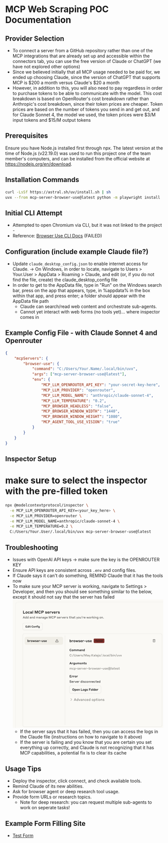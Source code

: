 # MCP Web Scraping POC Documentation

## Provider Selection
- To connect a server from a GitHub repository rather than one of the MCP integrations that are already set up and accessible 
within the connectors tab, you can use the free version of Claude or ChatGPT (we have not explored other options)
- Since we believed initially that all MCP usage needed to be paid for, we ended up choosing Claude, since the version of ChatGPT
that supports MCP is $200 a month versus Claude's $20 a month
- However, in addition to this, you will also need to pay regardless in order to purchase tokens to be able to communicate with
the model. This cost breakdown is based on OpenRouter's cost breakdown rather than Anthropic's cost breakdown, since their token
prices are cheaper. Token prices are based on the number of tokens you send in and get out, and for Claude Sonnet 4, the model we
used, the token prices were $3/M input tokens and $15/M output tokens

## Prerequisites

Ensure you have Node.js installed first through npx. The latest version at the time of Node.js (v22.19.0) was used to run this project one of the team member's computers, and can be installed from the official website at https://nodejs.org/en/download.

## Installation Commands

```bash
curl -LsSf https://astral.sh/uv/install.sh | sh
uvx --from mcp-server-browser-use@latest python -m playwright install
```

## Initial CLI Attempt
- Attempted to open Chromium via CLI, but it was not linked to the project - 
- Reference: [Browser Use CLI Docs](https://docs.browser-use.com/cli) (FAILED)

## Configuration (include example Claude file?)
- Update `claude_desktop_config.json` to enable internet access for Claude.
-> On Windows, in order to locate, navigate to Users > Your.User > AppData > Roaming > Claude, and edit (or, if you do not find the file, create) the claude_desktop_config file
- In order to get to the AppData file, type in "Run" on the Windows search bar, press on the app that appears, type, in %appdata% in the box within that app, and press enter; a folder should appear with the AppData file path
    - Claude can search/read web content and orchestrate sub-agents.
    - Cannot yet interact with web forms (no tools yet)... where inspector comes in

## Example Config File - with Claude Sonnet 4 and Openrouter
```json
{ 
    "mcpServers": {
        "browser-use": {
            "command": "C:/Users/Your.Name/.local/bin/uvx",
            "args": ["mcp-server-browser-use@latest"],
            "env": {
                "MCP_LLM_OPENROUTER_API_KEY": "your-secret-key-here",
                "MCP_LLM_PROVIDER": "openrouter",
                "MCP_LLM_MODEL_NAME": "anthropic/claude-sonnet-4",
                "MCP_LLM_TEMPERATURE": "0.2",
                "MCP_BROWSER_HEADLESS": "false",
                "MCP_BROWSER_WINDOW_WIDTH": "1440",
                "MCP_BROWSER_WINDOW_HEIGHT": "1080",
                "MCP_AGENT_TOOL_USE_VISION": "true"
            }
        }
    }
}
```

## Inspector Setup
# make sure to select the inspector with the pre-filled token

```bash
npx @modelcontextprotocol/inspector \
  -e MCP_LLM_OPENROUTER_API_KEY=<your_key_here> \
  -e MCP_LLM_PROVIDER=openrouter \
  -e MCP_LLM_MODEL_NAME=anthropic/claude-sonnet-4 \
  -e MCP_LLM_TEMPERATURE=0.2 \
  C:/Users/Your.User/.local/bin/uvx mcp-server-browser-use@latest
```

## Troubleshooting

- Issues with OpenAI API keys -> make sure the key is the OPENROUTER KEY
- Ensure API keys are consistent across `.env` and config files.
- If Claude says it can't do something, REMIND Claude that it has the tools now
- To make sure your MCP server is working, navigate to Settings > Developer, and then you should see something similar to the below, except it should not say that the server has failed
![alt text](image.png)
    - If the server says that it has failed, then you can access the logs in the Claude file (instructions on how to navigate to it above)
    - If the server is failing and you know that you are certain you set everything up correctly, and Claude is not recognizing that it has MCP capabilities, a potential fix is to clear its cache

## Usage Tips

- Deploy the inspector, click connect, and check available tools.
- Remind Claude of its new abilities.
- Ask for browser agent or deep research tool usage.
- Provide form URLs or research topics.
    - Note for deep research: you can request multiple sub-agents to work on seperate tasks!

## Example Form Filling Site

- [Test Form](https://testpages.herokuapp.com/styled/basic-html-form-test.html)
